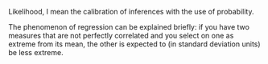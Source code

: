 Likelihood, I mean the calibration of inferences with the use of probability.


The phenomenon of regression can be explained briefly: if you have two measures that are not perfectly correlated and you select on one as extreme from its mean, the other is expected to (in standard deviation units) be less extreme.


